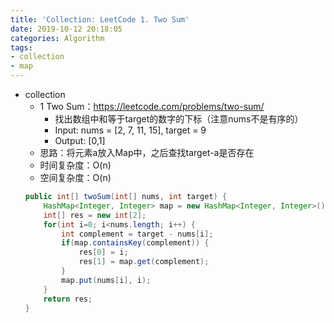 ```yaml
---
title: 'Collection: LeetCode 1. Two Sum'
date: 2019-10-12 20:18:05
categories: Algorithm
tags: 
- collection
- map
---
```


- collection
    - 1 Two Sum：https://leetcode.com/problems/two-sum/
        - 找出数组中和等于target的数字的下标（注意nums不是有序的）
        - Input: nums = [2, 7, 11, 15], target = 9
        - Output: [0,1]
        <!-- more -->
    - 思路：将元素a放入Map中，之后查找target-a是否存在
    - 时间复杂度：O(n)
    - 空间复杂度：O(n)
    ```java
    public int[] twoSum(int[] nums, int target) {
        HashMap<Integer, Integer> map = new HashMap<Integer, Integer>();
        int[] res = new int[2];
        for(int i=0; i<nums.length; i++) {
            int complement = target - nums[i];
            if(map.containsKey(complement)) {
                res[0] = i;
                res[1] = map.get(complement);
            }
            map.put(nums[i], i);
        }
        return res;
    }
    ```